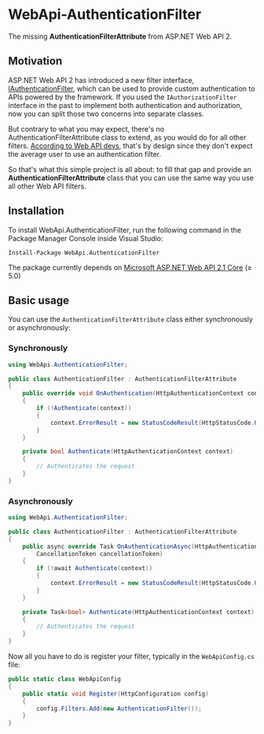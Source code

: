 # WebApi-AuthenticationFilter


The missing **AuthenticationFilterAttribute** from ASP.NET Web API 2.

## Motivation

ASP.NET Web API 2 has introduced a new filter interface, [IAuthenticationFilter](http://msdn.microsoft.com/en-us/library/system.web.http.filters.iauthenticationfilter.aspx), which can be used to provide custom authentication to APIs powered by the framework. If you used the `IAuthorizationFilter` interface in the past to implement both authentication and authorization, now you can split those two concerns into separate classes.

But contrary to what you may expect, there's no AuthenticationFilterAttribute class to extend, as you would do for all other filters. [According to Web API devs](http://stackoverflow.com/questions/23554515/why-isnt-there-an-authenticationfilterattribute-class-in-asp-net-web-api-2), that's by design since they don't expect the average user to use an authentication filter.

So that's what this simple project is all about: to fill that gap and provide an **AuthenticationFilterAttribute** class that you can use the same way you use all other Web API filters.

## Installation

To install WebApi.AuthenticationFilter, run the following command in the Package Manager Console inside Visual Studio:

    Install-Package WebApi.AuthenticationFilter

The package currently depends on [Microsoft ASP.NET Web API 2.1 Core](https://www.nuget.org/packages/Microsoft.AspNet.WebApi.Core/) (≥ 5.0)

## Basic usage

You can use the `AuthenticationFilterAttribute` class either synchronously or asynchronously:

### Synchronously

```csharp
using WebApi.AuthenticationFilter;

public class AuthenticationFilter : AuthenticationFilterAttribute
{
	public override void OnAuthentication(HttpAuthenticationContext context)
	{
        if (!Authenticate(context))
        {
            context.ErrorResult = new StatusCodeResult(HttpStatusCode.Unauthorized, context.Request);
        }
	}

    private bool Authenticate(HttpAuthenticationContext context)
    {
        // Authenticates the request 
    }
}
```

### Asynchronously

```csharp
using WebApi.AuthenticationFilter;

public class AuthenticationFilter : AuthenticationFilterAttribute
{
	public async override Task OnAuthenticationAsync(HttpAuthenticationContext context, 
        CancellationToken cancellationToken)
	{            
        if (!await Authenticate(context))
        {
            context.ErrorResult = new StatusCodeResult(HttpStatusCode.Unauthorized, context.Request);
        }            
	}

    private Task<bool> Authenticate(HttpAuthenticationContext context)
    {
        // Authenticates the request 
    }
}
```

Now all you have to do is register your filter, typically in the `WebApiConfig.cs` file:

```csharp
public static class WebApiConfig
{
    public static void Register(HttpConfiguration config)
    {     
        config.Filters.Add(new AuthenticationFilter());
    }
}
```